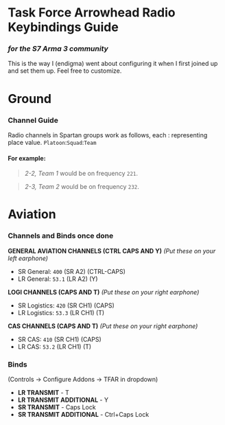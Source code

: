 # Task Force Arrowhead Radio Keybindings Guide
### *for the S7 Arma 3 community*

This is the way I (endigma) went about configuring it when I first joined up and set them up. Feel free to customize.
# Ground
### Channel Guide
Radio channels in Spartan groups work as follows, each : representing place value.
`Platoon`:`Squad`:`Team`
#### For example:

> *2-2, Team 1* would be on frequency `221`.

> *2-3, Team 2* would be on frequency `232`.



# Aviation
### Channels and Binds once done
**GENERAL AVIATION CHANNELS (CTRL CAPS AND Y)** *(Put these on your left earphone)*
- SR General: `400` (SR A2) (CTRL-CAPS)
- LR General: `53.1` (LR A2) (Y)

**LOGI CHANNELS (CAPS AND T)**  *(Put these on your right earphone)*
- SR Logistics: `420` (SR CH1) (CAPS)
- LR Logistics: `53.3` (LR CH1) (T)

**CAS CHANNELS (CAPS AND T)** *(Put these on your right earphone)*
- SR CAS: `410` (SR CH1) (CAPS)
- LR CAS: `53.2` (LR CH1) (T)

### Binds 
(Controls -> Configure Addons -> TFAR in dropdown)
- **LR TRANSMIT** - T
- **LR TRANSMIT ADDITIONAL** - Y
- **SR TRANSMIT** - Caps Lock
- **SR TRANSMIT ADDITIONAL** - Ctrl+Caps Lock
